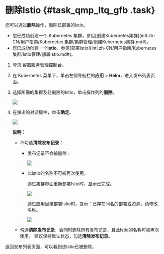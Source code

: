 # 删除Istio {#task_qmp_ltq_gfb .task}

您可以通过**删除**操作，删除已部署的Istio。

-   您已成功创建一个 Kubernetes 集群，参见[创建Kubernetes集群](intl.zh-CN/用户指南/Kubernetes 集群/集群管理/创建Kubernetes集群.md#)。
-   您已成功创建一个**Istio**，参见[部署Istio](intl.zh-CN/用户指南/Kubernetes 集群/Istio管理/部署Istio.md#)。

1.  登录 [容器服务管理控制台](https://cs.console.aliyun.com/)。 
2.  在 Kubernetes 菜单下，单击左侧导航栏的**应用** \> **Helm**，进入发布列表页面。 
3.  选择所需的集群及待删除的Istio，单击操作列的**删除**。 

    ![](http://static-aliyun-doc.oss-cn-hangzhou.aliyuncs.com/assets/img/21820/153801472512751_zh-CN.png)

4.  在弹出的对话框中，单击**确定**。 

    ![](http://static-aliyun-doc.oss-cn-hangzhou.aliyuncs.com/assets/img/21820/153801472512752_zh-CN.png)

    **说明：** 

    -   不勾选**清除发布记录**：
        -   发布记录不会被删除：

            ![](http://static-aliyun-doc.oss-cn-hangzhou.aliyuncs.com/assets/img/21820/153801472512783_zh-CN.png)

        -   此Istio的名称不可被再次使用。

            通过集群界面重新部署Istio时，显示已完成。

            ![](http://static-aliyun-doc.oss-cn-hangzhou.aliyuncs.com/assets/img/21820/153801472512784_zh-CN.png)

            通过应用目录部署Istio时，提示：已存在同名的部署或资源，请修改名称。

            ![](http://static-aliyun-doc.oss-cn-hangzhou.aliyuncs.com/assets/img/21820/153801472612785_zh-CN.png)

    -   勾选**清除发布记录**，会同时删除所有发布记录，且此Istio的名称可被再次使用。
    建议保持默认状态，勾选**清除发布记录**。


返回发布列表页面，可以看到该Istio已被删除。

